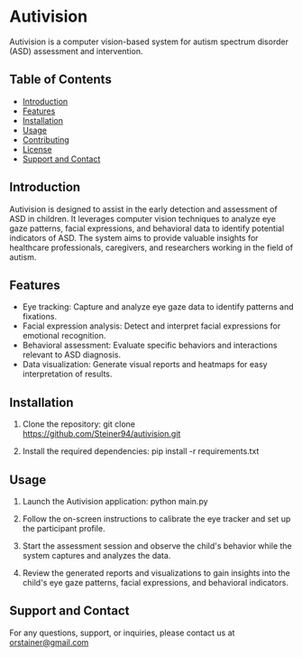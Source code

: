 # Autivision

Autivision is a computer vision-based system for autism spectrum disorder (ASD) assessment and intervention.

## Table of Contents

- [Introduction](#introduction)
- [Features](#features)
- [Installation](#installation)
- [Usage](#usage)
- [Contributing](#contributing)
- [License](#license)
- [Support and Contact](#support-and-contact)

## Introduction

Autivision is designed to assist in the early detection and assessment of ASD in children. It leverages computer vision techniques to analyze eye gaze patterns, facial expressions, and behavioral data to identify potential indicators of ASD. The system aims to provide valuable insights for healthcare professionals, caregivers, and researchers working in the field of autism.

## Features

- Eye tracking: Capture and analyze eye gaze data to identify patterns and fixations.
- Facial expression analysis: Detect and interpret facial expressions for emotional recognition.
- Behavioral assessment: Evaluate specific behaviors and interactions relevant to ASD diagnosis.
- Data visualization: Generate visual reports and heatmaps for easy interpretation of results.

## Installation

1. Clone the repository:
  git clone https://github.com/Steiner94/autivision.git

2. Install the required dependencies:
  pip install -r requirements.txt

## Usage

1. Launch the Autivision application:
   python main.py

2. Follow the on-screen instructions to calibrate the eye tracker and set up the participant profile.

3. Start the assessment session and observe the child's behavior while the system captures and analyzes the data.

4. Review the generated reports and visualizations to gain insights into the child's eye gaze patterns, facial expressions, and behavioral indicators.

## Support and Contact

For any questions, support, or inquiries, please contact us at orstainer@gmail.com
